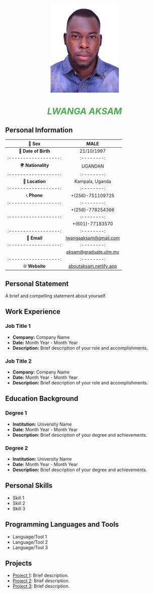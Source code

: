 <p align="center">
  <img src="passport_id.jpg" alt="Profile Avatar">
</p>
<h1 align="center" style="color: #4CAF50; font-style: italic;">LWANGA AKSAM</h1>

## Personal Information
| 💼 **Sex**           | MALE      |
| :------------------: | :--------: |
| 🎂 **Date of Birth**  | 21/10/1997   |
| :------------------: | :--------: |
| 🌍 **Nationality**    | UGANDAN      |
| :------------------: | :--------: |
| 📍 **Location**       | Kampala, Uganda|
| :------------------: | :--------: |
| 📞 **Phone**          | +(256)-751109725|
| :------------------: | :--------: |
|                      | +(256)-778254366 |
| :------------------: | :--------: |
|                      | +(601)-77183570|
| :------------------: | :--------: |
| 📧 **Email**          | lwangaaksam@gmail.com|
| :------------------: | :--------: |
|                      | aksam@graduate.utm.my|
| :------------------: | :--------: |
| 🌐 **Website**        | [aboutaksam.netlify.app](https://aboutaksam.netlify.app) |

## Personal Statement

A brief and compelling statement about yourself.

## Work Experience

### Job Title 1

- **Company:** Company Name
- **Date:** Month Year - Month Year
- **Description:** Brief description of your role and accomplishments.

### Job Title 2

- **Company:** Company Name
- **Date:** Month Year - Month Year
- **Description:** Brief description of your role and accomplishments.

## Education Background

### Degree 1

- **Institution:** University Name
- **Date:** Month Year - Month Year
- **Description:** Brief description of your degree and achievements.

### Degree 2

- **Institution:** University Name
- **Date:** Month Year - Month Year
- **Description:** Brief description of your degree and achievements.

## Personal Skills

- Skill 1
- Skill 2
- Skill 3

## Programming Languages and Tools

- Language/Tool 1
- Language/Tool 2
- Language/Tool 3

## Projects

- [Project 1](project1.md): Brief description.
- [Project 2](project2.md): Brief description.
- [Project 3](project3.md): Brief description.
